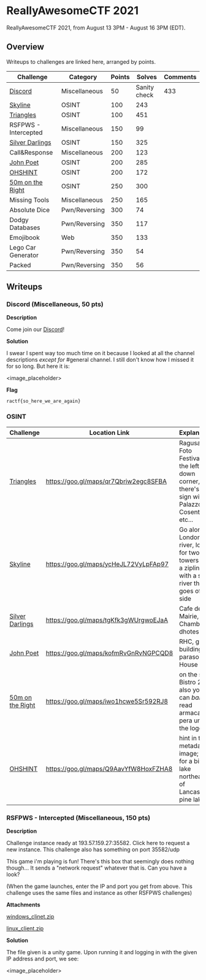 # ReallyAwesomeCTF 2021

ReallyAwesomeCTF 2021, from August 13 3PM - August 16 3PM (EDT).

## Overview

Writeups to challenges are linked here, arranged by points.

Challenge | Category | Points | Solves | Comments
--------- | -------- | ------ | ------ | --------
[Discord](#Discord-Miscellaneous-50-pts) | Miscellaneous | 50 | Sanity check | 433
[Skyline](#OSINT) | OSINT | 100 | 243
[Triangles](#OSINT) | OSINT | 100 | 451
RSFPWS - Intercepted | Miscellaneous | 150 | 99
[Silver Darlings](#OSINT) | OSINT | 150 | 325
Call&Response | Miscellaneous | 200 | 123
[John Poet](#OSINT) | OSINT | 200 | 285
[OHSHINT](#OSINT) | OSINT | 200 | 172
[50m on the Right](#OSINT) | OSINT | 250 | 300
Missing Tools | Miscellaneous | 250 | 165
Absolute Dice | Pwn/Reversing | 300 | 74
Dodgy Databases | Pwn/Reversing | 350 | 117
Emojibook | Web | 350 | 133
Lego Car Generator | Pwn/Reversing | 350 | 54
Packed | Pwn/Reversing | 350 | 56

## Writeups

### Discord (Miscellaneous, 50 pts)

**Description**

Come join our [Discord](https://discord.gg/Rrhdvzn)!

**Solution**

I swear I spent way too much time on it because I looked at all the channel descriptions *except for* #general channel. I still don't know how I missed it for so long. But here it is:

<image_placeholder>

**Flag**
```
ractf{so_here_we_are_again}
```

### OSINT

Challenge | Location Link | Explanation
--------- | ------------- | -----------
[Triangles](OSINT_images/traingles.jpg) | https://goo.gl/maps/qr7Qbriw2egc8SFBA | Ragusa Foto Festival; in the left down corner, there's a sign with Palazzo Cosentini, etc...
[Skyline](OSINT_images/skyline.jpg) | https://goo.gl/maps/ycHeJL72VyLpFAp97 | Go along London's river, look for two towers and a zipline, with a small river that goes off the side
[Silver Darlings](OSINT_images/silver_darlings.jpg) | https://goo.gl/maps/tgKfk3gWUrgwoEJaA | Cafe de la Mairie, Chambres dhotes
[John Poet](OSINT_images/john_poet.jpg) | https://goo.gl/maps/kofmRvGnRvNGPCQD8 | RHC, glass buildings, parasol; Rail House Cafe
[50m on the Right](OSINT_images/50m_on_the_right.jpg) | https://goo.gl/maps/iwo1hcwe5Sr592RJ8 | on the sign, Bistro 24; also you can *barely* read armacao de pera under the logo
[OHSHINT](OSINT_images/image.jpg) | https://goo.gl/maps/Q9AavYfW8HoxFZHA8 | hint in the metadata of image; look for a big lake northeast of Lancaster; pine lake

### RSFPWS - Intercepted (Miscellaneous, 150 pts)

**Description**

Challenge instance ready at 193.57.159.27:35582. Click here to request a new instance. This challenge also has something on port 35582/udp

This game i'm playing is fun! There's this box that seemingly does nothing though... It sends a "network request" whatever that is. Can you have a look?

(When the game launches, enter the IP and port you get from above. This challenge uses the same files and instance as other RSFPWS challenges)

**Attachments**

[windows_clinet.zip](windows_clinet.zip)

[linux_client.zip](linux_client.zip)

**Solution**

The file given is a unity game. Upon running it and logging in with the given IP address and port, we see:

<image_placeholder>